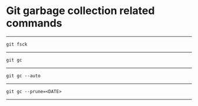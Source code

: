 # Git garbage collection related commands

---
    git fsck

---

    git gc

---

    git gc --auto

---

    git gc --prune=<DATE>

---
